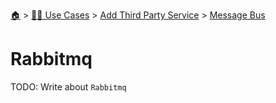 <!--startTocHeader-->
[🏠](../../../README.md) > [👷🏽 Use Cases](../../README.md) > [Add Third Party Service](../README.md) > [Message Bus](README.md)
# Rabbitmq
<!--endTocHeader-->
TODO: Write about `Rabbitmq`
<!--startTocSubtopic-->

<!--endTocSubtopic-->